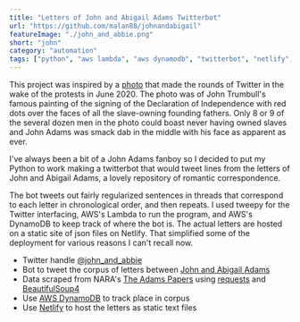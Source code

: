 ```yaml
---
title: "Letters of John and Abigail Adams Twitterbot"
url: "https://github.com/malan88/johnandabigail"
featureImage: "./john_and_abbie.png"
short: "john"
category: "automation"
tags: ["python", "aws lambda", "aws dynamodb", "twitterbot", "netlify", "beautifulsoup4", "scraping"]
---
```

This project was inspired by a [photo][11] that made the rounds of Twitter in
the wake of the protests in June 2020. The photo was of John Trumbull's famous
painting of the signing of the Declaration of Independence with red dots over
the faces of all the slave-owning founding fathers. Only 8 or 9 of the several
dozen men in the photo could boast never having owned slaves and John Adams was
smack dab in the middle with his face as apparent as ever.

I've always been a bit of a John Adams fanboy so I decided to put my Python to
work making a twitterbot that would tweet lines from the letters of John and
Abigail Adams, a lovely repository of romantic correspondence.

The bot tweets out fairly regularized sentences in threads that correspond to
each letter in chronological order, and then repeats. I used tweepy for the
Twitter interfacing, AWS's Lambda to run the program, and AWS's DynamoDB to keep
track of where the bot is. The actual letters are hosted on a static site of
json files on Netlify. That simplified some of the deployment for various
reasons I can't recall now.

- Twitter handle [@john\_and\_abbie][10]
- Bot to tweet the corpus of letters between [John and Abigail Adams][0]
- Data scraped from NARA's [The Adams Papers][1] using [requests][2] and
  [BeautifulSoup4][3]
- Use [AWS DynamoDB][6] to track place in corpus
- Use [Netlify][7] to host the letters as static text files

[0]: https://www.masshist.org/digitaladams/archive/letter/
[1]: https://founders.archives.gov/about/Adams
[2]: https://requests.readthedocs.io/en/master/
[3]: https://www.crummy.com/software/BeautifulSoup/
[4]: https://www.tweepy.org/
[5]: https://aws.amazon.com/lambda/
[6]: https://aws.amazon.com/dynamodb/
[7]: https://johnandabigail.netlify.app/1777-04-02-0-john.txt
[8]: https://urllib3.readthedocs.io/en/latest/
[9]: https://boto3.amazonaws.com/v1/documentation/api/latest/index.html
[10]: https://github.com/malan88/johnandabigail
[11]: https://hyperallergic.com/572035/historical-painting-is-altered-to-show-most-declaration-of-independence-signatories-were-enslavers/
